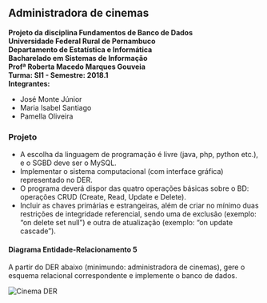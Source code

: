 ## Administradora de cinemas
__Projeto da disciplina Fundamentos de Banco de Dados__  
__Universidade Federal Rural de Pernambuco__  
__Departamento de Estatística e Informática__  
__Bacharelado em Sistemas de Informação__  
__Profª Roberta Macedo Marques Gouveia__  
__Turma: SI1 - Semestre: 2018.1__  
__Integrantes:__
* José Monte Júnior
* Maria Isabel Santiago
* Pamella Oliveira

### Projeto
* A escolha da linguagem de programação é livre (java, php, python etc.), e o SGBD deve ser o MySQL.
* Implementar o sistema computacional (com interface gráfica) representado no DER.
* O programa deverá dispor das quatro operações básicas sobre o BD: operações CRUD (Create, Read,
Update e Delete).
* Incluir as chaves primárias e estrangeiras, além de criar no mínimo duas restrições de integridade
referencial, sendo uma de exclusão (exemplo: “on delete set null”) e outra de atualização (exemplo: “on
update cascade”). 

#### Diagrama Entidade-Relacionamento 5
A partir do DER abaixo (minimundo: administradora de cinemas), gere o esquema relacional correspondente e
implemente o banco de dados.

![Cinema DER](assets/imgs/der_1+cinema_)